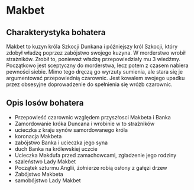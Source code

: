 # Makbet
## Charakterystyka bohatera
Makbet to kuzyn króla Szkocji Dunkana i późniejszy król Szkocji, który zdobył władzę poprzez zabójstwo swojego kuzyna. W morderstwo wrobił strażników. Zrobił to, ponieważ władzę przepowiedziały mu 3 wiedźmy. Początkowo jest sceptyczny do morderstwa, lecz potem z czasem nabiera pewności siebie. Mimo tego dręczą go wyrzuty sumienia, ale stara się je argumentować przepowiednią czarownic. Jest kowalem swojego upadku przez obsesyjne doprowadzenie do spełnienia się wróżb czarownic. 
## Opis losów bohatera
- Przepowieść czarownic względem przyszłosci Makbeta i Banka
- Zamordowanie króka Duncana i wrobinie w to strażników
- ucieczka z kraju synów samordowanego króla
- koronacja Makbeta
- zabójstwo Banka i ucieczka jego syna
- duch Banka na królewskiej uczcie
- Ucieczka Makdufa przed zamachowcami, zgładzenie jego rodziny
- szaleństwo Lady Makbet
- Początek szturmu Anglii, żołnierze robią osłony z gałęzi drzew
- Zabójstwo Makbeta
- samobójstwo Lady Makbet